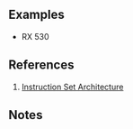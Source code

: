 
## Examples

* RX 530

## References

1. [Instruction Set Architecture](https://www.amd.com/system/files/TechDocs/gcn3-instruction-set-architecture.pdf)

## Notes
